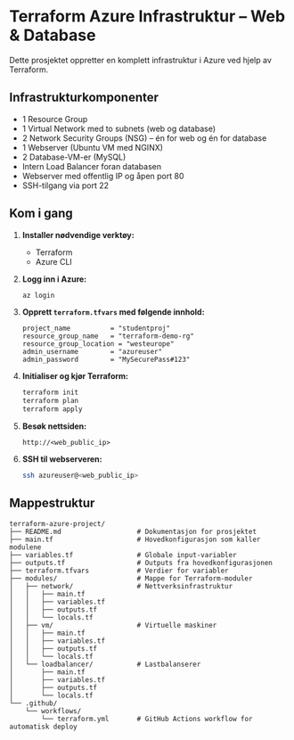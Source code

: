 # Terraform Azure Infrastruktur – Web & Database

Dette prosjektet oppretter en komplett infrastruktur i Azure ved hjelp av Terraform.

## Infrastrukturkomponenter

- 1 Resource Group
- 1 Virtual Network med to subnets (web og database)
- 2 Network Security Groups (NSG) – én for web og én for database
- 1 Webserver (Ubuntu VM med NGINX)
- 2 Database-VM-er (MySQL)
- Intern Load Balancer foran databasen
- Webserver med offentlig IP og åpen port 80
- SSH-tilgang via port 22

## Kom i gang

1. **Installer nødvendige verktøy:**
   - Terraform
   - Azure CLI

2. **Logg inn i Azure:**
   ```bash
   az login
   ```

3. **Opprett `terraform.tfvars` med følgende innhold:**

   ```hcl
   project_name          = "studentproj"
   resource_group_name   = "terraform-demo-rg"
   resource_group_location = "westeurope"
   admin_username        = "azureuser"
   admin_password        = "MySecurePass#123"
   ```

4. **Initialiser og kjør Terraform:**

   ```bash
   terraform init
   terraform plan
   terraform apply
   ```

5. **Besøk nettsiden:**
   ```text
   http://<web_public_ip>
   ```

6. **SSH til webserveren:**
   ```bash
   ssh azureuser@<web_public_ip>
   ```

## Mappestruktur

```
terraform-azure-project/
├── README.md                   # Dokumentasjon for prosjektet
├── main.tf                     # Hovedkonfigurasjon som kaller modulene
├── variables.tf                # Globale input-variabler
├── outputs.tf                  # Outputs fra hovedkonfigurasjonen
├── terraform.tfvars            # Verdier for variabler
├── modules/                    # Mappe for Terraform-moduler
│   ├── network/                # Nettverksinfrastruktur
│   │   ├── main.tf
│   │   ├── variables.tf
│   │   ├── outputs.tf
│   │   └── locals.tf
│   ├── vm/                     # Virtuelle maskiner
│   │   ├── main.tf
│   │   ├── variables.tf
│   │   ├── outputs.tf
│   │   └── locals.tf
│   └── loadbalancer/           # Lastbalanserer
│       ├── main.tf
│       ├── variables.tf
│       ├── outputs.tf
│       └── locals.tf
└── .github/
    └── workflows/
        └── terraform.yml       # GitHub Actions workflow for automatisk deploy
```
